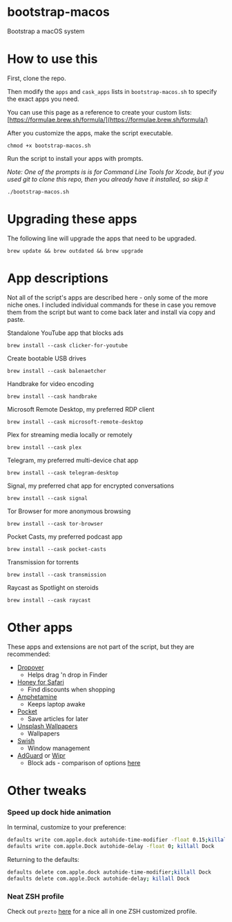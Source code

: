 # bootstrap-macos

Bootstrap a macOS system

# How to use this

First, clone the repo.

Then modify the `apps` and `cask_apps` lists in `bootstrap-macos.sh` to specify the exact apps you need.

You can use this page as a reference to create your custom lists: [https://formulae.brew.sh/formula/](https://formulae.brew.sh/formula/)

After you customize the apps, make the script executable.

`chmod +x bootstrap-macos.sh`

Run the script to install your apps with prompts.

*Note: One of the prompts is is for Command Line Tools for Xcode, but if you used git to clone this repo, then you already have it installed, so skip it*

`./bootstrap-macos.sh`

# Upgrading these apps

The following line will upgrade the apps that need to be upgraded.

`brew update && brew outdated && brew upgrade`

# App descriptions

Not all of the script's apps are described here - only some of the more niche ones. I included individual commands for these in case you remove them from the script but want to come back later and install via copy and paste.

Standalone YouTube app that blocks ads

`brew install --cask clicker-for-youtube`

Create bootable USB drives

`brew install --cask balenaetcher`

Handbrake for video encoding

`brew install --cask handbrake`

Microsoft Remote Desktop, my preferred RDP client

`brew install --cask microsoft-remote-desktop`

Plex for streaming media locally or remotely

`brew install --cask plex`

Telegram, my preferred multi-device chat app

`brew install --cask telegram-desktop`

Signal, my preferred chat app for encrypted conversations

`brew install --cask signal`

Tor Browser for more anonymous browsing

`brew install --cask tor-browser`

Pocket Casts, my preferred podcast app

`brew install --cask pocket-casts`

Transmission for torrents

`brew install --cask transmission`

Raycast as Spotlight on steroids

`brew install --cask raycast`

# Other apps

These apps and extensions are not part of the script, but they are recommended:

- [Dropover](https://dropoverapp.com)
    - Helps drag 'n drop in Finder
- [Honey for Safari](https://apps.apple.com/us/app/honey-for-safari/id1472777122)
    - Find discounts when shopping
- [Amphetamine](https://apps.apple.com/us/app/amphetamine/id937984704)
    - Keeps laptop awake
- [Pocket](https://apps.apple.com/us/app/pocket/id568494494)
    - Save articles for later
- [Unsplash Wallpapers](https://apps.apple.com/us/app/unsplash-wallpapers/id1284863847)
    - Wallpapers
- [Swish](https://highlyopinionated.co/swish/)
    - Window management
- [AdGuard](https://adguard.com/en/adguard-mac/overview.html) or [Wipr](https://apps.apple.com/us/app/wipr/id1320666476)
    - Block ads - comparison of options [here](https://www.reddit.com/r/Safari/comments/oqsbxo/with_ublock_origin_not_being_available_for_safari/)

# Other tweaks

### Speed up dock hide animation

In terminal, customize to your preference:

```sh
defaults write com.apple.dock autohide-time-modifier -float 0.15;killall Dock
defaults write com.apple.Dock autohide-delay -float 0; killall Dock
```

Returning to the defaults:

```sh
defaults delete com.apple.dock autohide-time-modifier;killall Dock
defaults delete com.apple.Dock autohide-delay; killall Dock
```

### Neat ZSH profile

Check out `prezto` [here](https://github.com/sorin-ionescu/prezto) for a nice all in one ZSH customized profile.
